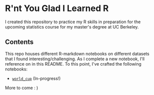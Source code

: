 # R'nt You Glad I Learned R
I created this repository to practice my R skills in preparation for the 
upcoming statistics course for my master's degree at UC Berkeley. 

## Contents
This repo houses different R-markdown notebooks on different datasets that I found interesting/challenging. As I complete a new notebook, I'll reference on in this README. To this point, I've crafted the following notebooks:

  - [`world_cup`]('notebooks/world_cup.Rmd') (In-progress!)

More to come : )
